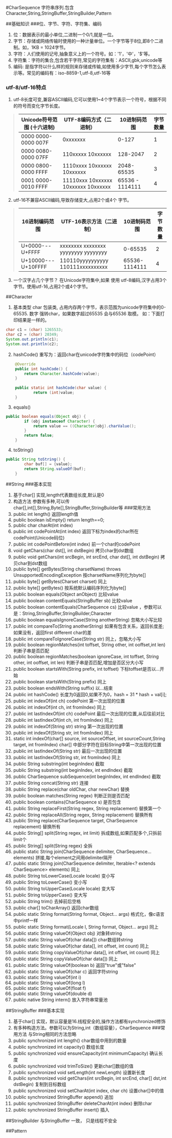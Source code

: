 #CharSequence
字符串序列.包含Character,String,StringBuffer,StringBuilder,Pattern

##基础知识
###位、字节、字符、字符集、编码
1. 位：数据表示的最小单位,二进制一个0/1,就是一位。
2. 字节：存储或网络传输时使用的一种计量单位。一个字节等于8位,即8个二进制。如，1KB = 1024字节。
3. 字符：人们使用的记号,抽象意义上的一个符号。如：'1'，'中'，'$'等。
4. 字符集：字符的集合,包含若干字符,常见的字符集有：ASCII,gbk,unicode等
5. 编码: 是指字符以什么样的规则来存储或传输,如使用多少字节,每个字节怎么表示等。常见的编码有：iso-8859-1,utf-8,utf-16等

### utf-8/utf-16特点
1. utf-8长度可变,兼容ASCII编码,它可以使用1~4个字节表示一个符号，根据不同的符号而变化字节长度。

> | Unicode符号范围 (十六进制) | UTF-8编码方式（二进制）| 10进制码范围 | 字节数量 |
> | --- | ---- | --- | --- |
> | 0000 0000-0000 007F | 0xxxxxxx | 0-127 | 1 |
> | 0000 0080-0000 07FF | 110xxxxx 10xxxxxx | 128-2047 | 2 |
> | 0000 0800-0000 FFFF | 1110xxxx 10xxxxxx 10xxxxxx | 2048-65535 |3|
> | 0001 0000-0010 FFFF | 11110xxx 10xxxxxx 10xxxxxx 10xxxxxx | 65536 - 1114111|4|

2. utf-16不兼容ASCII编码,导致存储变大,占用2个或4个 字节。

> | 16进制编码范围 | UTF-16表示方法（二进制）| 10进制码范围 | 字节数量 |
> | --- | --- | --- | --- |
> | U+0000---U+FFFF	| xxxxxxxx xxxxxxxx yyyyyyyy yyyyyyyy |	0-65535	| 2|
> | U+10000---U+10FFFF | 110110yyyyyyyyyy 110111xxxxxxxxxx | 65536-1114111 |	4|

3. 一个汉字占几个字节？
   在Unicode字符集中,如果 使用 utf-8编码,汉字占用3个字节。使用utf-16,占用2个或4个字节。

##Character
 1. 基本类型 char 包装类, 占用内存两个字节，表示范围为unicode字符集中的0-65535.
  数字 强转char，如果数字超过65535 会与65536 取模。
  如：下面打印结果是一样的。
  ````java
  char c1 = (char) 1265533;
  char c2 = (char) 20349;
  System.out.println(c1);
  System.out.println(c2);
 ````
 2. hashCode()
 重写为：返回char在unicode字符集中的码位（codePoint）
 ````java
     @Override
     public int hashCode() {
         return Character.hashCode(value);
     }
     
     public static int hashCode(char value) {
             return (int)value;
     }
 ````
 3. equals()
 ````java
 public boolean equals(Object obj) {
         if (obj instanceof Character) {
             return value == ((Character)obj).charValue();
         }
         return false;
     }
 ````
 4. toString()
 ````java
 public String toString() {
         char buf[] = {value};
         return String.valueOf(buf);
     }
 ````

##String
###基本实现
 1. 基于char[] 实现,length代表数组长度,默认是0
 2. 构造方法 参数有多种,可以传char[],int[],String,Byte[],StringBuffer,StringBuilder等
###常用方法
 1. public int length() 返回length值
 2. public boolean isEmpty()  return length==0;
 3. public char charAt(int index)
 4. public int codePointAt(int index) 返回下标为index的char所在codePoint(Unicode码位)
 5. public int codePointBefore(int index) 前一个char的codePoint
 6. void getChars(char dst[], int dstBegin) 拷贝char到dst数组
 7. public void getChars(int srcBegin, int srcEnd, char dst[], int dstBegin) 拷贝char到dst数组
 8. public byte[] getBytes(String charsetName) throws UnsupportedEncodingException 按charsetName序列化为byte[]
 9. public byte[] getBytes(Charset charset) 同上
 10. public byte[] getBytes() 按系统默认编码序列化为byte[]
 11. public boolean equals(Object anObject) 比较value
 12. public boolean contentEquals(StringBuffer sb) 比较value
 13. public boolean contentEquals(CharSequence cs) 比较value ，参数可以是：String,StringBuffer,StringBuilder,Character
 14. public boolean equalsIgnoreCase(String anotherString) 忽略大小写比较
 15. public int compareTo(String anotherString) 如果有包含关系，返回长度差;如果没有，返回first different char的差
 16. public int compareToIgnoreCase(String str) 同上，忽略大小写
 17. public boolean regionMatches(int toffset, String other, int ooffset,int len) 判断子串是否匹配
 18. public boolean regionMatches(boolean ignoreCase, int toffset, String other, int ooffset, int len) 判断子串是否匹配,增加是否区分大小写
 19. public boolean startsWith(String prefix, int toffset) 下标toffset是否以...开始
 20. public boolean startsWith(String prefix) 同上
 21. public boolean endsWith(String suffix) 以...结束
 22. public int hashCode() 长度为0返回0,如果不为0，hash = 31 * hash + val[i];
 23. public int indexOf(int ch) codePoint 第一次出现的位置
 24. public int indexOf(int ch, int fromIndex) 同上
 25. public int lastIndexOf(int ch) codePoint 最后一次出现的位置,从后往前对比
 26. public int lastIndexOf(int ch, int fromIndex) 同上
 27. public int indexOf(String str) string 第一次出现的位置
 28. public int indexOf(String str, int fromIndex) 同上
 29. static int indexOf(char[] source, int sourceOffset, int sourceCount,String target, int fromIndex) char[] 中部分字符在目标String中第一次出现的位置
 30. public int lastIndexOf(String str) 最后一次出现的位置
 31. public int lastIndexOf(String str, int fromIndex) 同上
 32. public String substring(int beginIndex) 截取
 33. public String substring(int beginIndex, int endIndex) 截取
 34. public CharSequence subSequence(int beginIndex, int endIndex) 截取
 35. public String concat(String str) 连接
 36. public String replace(char oldChar, char newChar) 替换
 37. public boolean matches(String regex) 判断正则是否匹配
 38. public boolean contains(CharSequence s) 是否包含
 39. public String replaceFirst(String regex, String replacement) 替换第一个
 40. public String replaceAll(String regex, String replacement) 替换所有
 41. public String replace(CharSequence target, CharSequence replacement) 替换所有
 42. public String[] split(String regex, int limit) 拆成数组,如果匹配多个,只拆前limit个
 43. public String[] split(String regex) 全拆
 44. public static String join(CharSequence delimiter, CharSequence... elements) 拼接,每个element之间用delimiter隔开
 45. public static String join(CharSequence delimiter, Iterable<? extends CharSequence> elements) 同上
 46. public String toLowerCase(Locale locale) 变小写
 47. public String toLowerCase() 变小写
 48. public String toUpperCase(Locale locale) 变大写
 49. public String toUpperCase() 变大写
 50. public String trim() 去掉前后空格
 51. public char[] toCharArray() 返回char数组
 52. public static String format(String format, Object... args) 格式化，像c语言中printf一样
 53. public static String format(Locale l, String format, Object... args) 同上 
 54. public static String valueOf(Object obj) 对象转string
 55. public static String valueOf(char data[]) char数组转string
 56. public static String valueOf(char data[], int offset, int count) 同上
 57. public static String copyValueOf(char data[], int offset, int count) 同上
 58. public static String copyValueOf(char data[]) 同上
 59. public static String valueOf(boolean b) 返回"true"或"false"
 60. public static String valueOf(char c) 返回字符string
 61. public static String valueOf(int i) 
 62. public static String valueOf(long l)
 63. public static String valueOf(float f) 
 64. public static String valueOf(double d)
 65. public native String intern() 放入字符串常量池

##StringBuffer 
###基本实现
1. 基于char[] 实现，默认容量是16.线程安全的,操作方法都有synchronized修饰
2. 有多种构造方法。参数可以为String,int（数组容量），CharSequence
###常用方法 与String相同的方法忽略
1. public synchronized int length() char数组中用到的数量
2. public synchronized int capacity()  数组长度
3. public synchronized void ensureCapacity(int minimumCapacity) 确认长度
4. public synchronized void trimToSize() 更新char[]数组的值
5. public synchronized void setLength(int newLength) 设置新长度
6. public synchronized void getChars(int srcBegin, int srcEnd, char[] dst,int dstBegin) 复制到目标数组
7. public synchronized void setCharAt(int index, char ch) 设置char[]中的值
8. public synchronized StringBuffer append() 追加
9. public synchronized StringBuffer deleteCharAt(int index)  删除char
10. public synchronized StringBuffer insert() 插入


##StringBuilder 
与StringBuffer 一致， 只是线程不安全 

##Pattern

